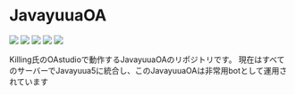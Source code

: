 # JavayuuaOA
![](https://img.shields.io/badge/Language-Java-brightgreen)
![](https://img.shields.io/badge/JavaVer-JDK8-red)
![](https://img.shields.io/badge/IDE-IntelliJ%20IDEA-blue)
![](https://img.shields.io/badge/CreatedBy-yuuaHP-ff69b4)
![](https://img.shields.io/badge/License-NoLicense-yellow)

Killing氏のOAstudioで動作するJavayuuaOAのリポジトリです。
現在はすべてのサーバーでJavayuua5に統合し、このJavayuuaOAは非常用botとして運用されています
